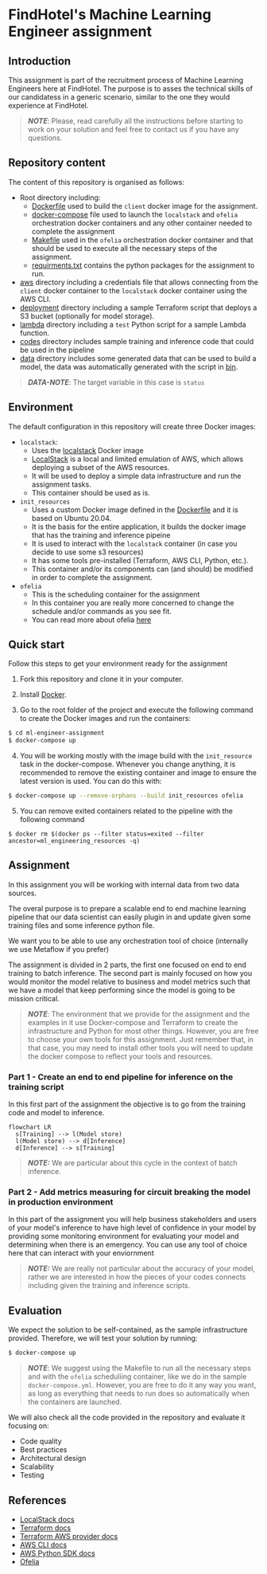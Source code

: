 # FindHotel's Machine Learning Engineer assignment

## Introduction

This assignment is part of the recruitment process of Machine Learning Engineers here at FindHotel.
The purpose is to asses the technical skills of our candidatess in a generic scenario, similar to the one they would experience at FindHotel.

> **_NOTE_**: Please, read carefully all the instructions before starting to work on your solution and feel free to contact us if you have any questions.

## Repository content

The content of this repository is organised as follows:
- Root directory including:
  - [Dockerfile](Dockerfile) used to build the `client` docker image for the assignment.
  - [docker-compose](docker-compose.yaml) file used to launch the `localstack` and  `ofelia` orchestration docker containers and any other container needed to complete the assignment
  - [Makefile](Makefile) used in the `ofelia` orchestration docker container and that should be used to execute all the necessary steps of the assignment.
  - [requirments.txt](requirements.txt) contains the python packages for the assignment to run.
- [aws](aws/) directory including a credentials file that allows connecting from the `client` docker container to the `localstack` docker container using the AWS CLI.
- [deployment](deployment/) directory including a sample Terraform script that deploys a S3 bucket (optionally for model storage).
- [lambda](lambda/) directory including a `test` Python script for a sample Lambda function.
- [codes](codes/) directory includes sample training and inference code that could be used in the pipeline
- [data](data/) directory includes some generated data that can be used to build a model, the data was automatically generated with the script in [bin](codes/bin/). 
>**_DATA-NOTE_**: The target variable in this case is `status`

## Environment

The default configuration in this repository will create three Docker images:
- `localstack`:
  - Uses the [localstack](https://hub.docker.com/r/localstack/localstack) Docker image
  - [LocalStack](https://docs.localstack.cloud) is a local and limited emulation of AWS, which allows deploying a subset of the AWS resources.
  - It will be used to deploy a simple data infrastructure and run the assignment tasks.
  - This container should be used as is.
- `init_resources`
  - Uses a custom Docker image defined in the [Dockerfile](Dockerfile) and it is based on Ubuntu 20.04.
  - It is the basis for the entire application, it builds the docker image that has the training and inference pipeine
  - It is used to interact with the `localstack` container (in case you decide to use some s3 resources)
  - It has some tools pre-installed (Terraform, AWS CLI, Python, etc.).
  - This container and/or its components can (and should) be modified in order to complete the assignment.
- `ofelia`
  - This is the scheduling container for the assignment
  - In this container you are really more concerned to change the schedule and/or commands as you see fit.
  - You can read more about ofelia [here](https://github.com/mcuadros/ofelia)

## Quick start

Follow this steps to get your environment ready for the assignment

1) Fork this repository and clone it in your computer.

2) Install [Docker](https://docs.docker.com/get-docker/).

3) Go to the root folder of the project and execute the following command to create the Docker images and run the containers:

```bash
$ cd ml-engineer-assignment
$ docker-compose up
```

4) You will be working mostly with the image build with the `init_resource` task in the docker-compose. Whenever you change anything, it is recommended to remove the existing container and image to ensure the latest version is used. You can do this with:

```bash
$ docker-compose up --remove-orphans --build init_resources ofelia
```

5) You can remove exited containers related to the pipeline with the following command
```
$ docker rm $(docker ps --filter status=exited --filter ancestor=ml_engineering_resources -q)
```


## Assignment

In this assignment you will be working with internal data from two data sources.

The overal purpose is to prepare a scalable end to end machine learning pipeline that our data scientist can easily plugin in and update given some training files and some inference python file.

We want you to be able to use any orchestration tool of choice (internally we use Metaflow if you prefer)

The assignment is divided in 2 parts, the first one focused on end to end training to batch inference. The second part is mainly focused on how you would monitor the model relative to business and model metrics such that we have a model that keep performing since the model is going to be mission critical.

>**_NOTE_**: The environment that we provide for the assignment and the examples in it use Docker-compose and Terraform to create the infrastructure and Python for most other things.
However, you are free to choose your own tools for this assignment.
Just remember that, in that case, you may need to install other tools you will need to update the docker compose to reflect your tools and resources.

### Part 1 - Create an end to end pipeline for inference on the training script

In this first part of the assignment the objective is to go from the training code and model to inference.

```mermaid
flowchart LR
  s[Training] --> l(Model store)
  l(Model store) --> d[Inference]
  d[Inference] --> s[Training]
```
>**_NOTE:_** We are particular about this cycle in the context of batch inference.


### Part 2 - Add metrics measuring for circuit breaking the model in production environment

In this part of the assignment you will help business stakeholders and users of your model's inference to have high level of confidence in your model by providing some monitoring environment for evaluating your model and determining when there is an emergency. You can use any tool of choice here that can interact with your enviornment


>**_NOTE:_** We are really not particular about the accuracy of your model, rather we are interested in how the pieces of your codes connects including given the training and inference scripts.

## Evaluation

We expect the solution to be self-contained, as the sample infrastructure provided.
Therefore, we will test your solution by running:

```bash
$ docker-compose up
```

> **_NOTE_**: We suggest using the Makefile to run all the necessary steps and with the `ofelia` scheduliing container, like we do in the sample `docker-compose.yml`. However, you are free to do it any way you want, as long as everything that needs to run does so automatically when the containers are launched.

We will also check all the code provided in the repository and evaluate it focusing on:
- Code quality
- Best practices
- Architectural design
- Scalability
- Testing

## References

- [LocalStack docs](https://docs.localstack.cloud/overview/)
- [Terraform docs](https://www.terraform.io/docs)
- [Terraform AWS provider docs](https://registry.terraform.io/providers/hashicorp/aws/latest)
- [AWS CLI docs](https://docs.aws.amazon.com/cli/latest/index.html)
- [AWS Python SDK docs](https://boto3.amazonaws.com/v1/documentation/api/latest/index.html)
- [Ofelia](https://github.com/mcuadros/ofelia)